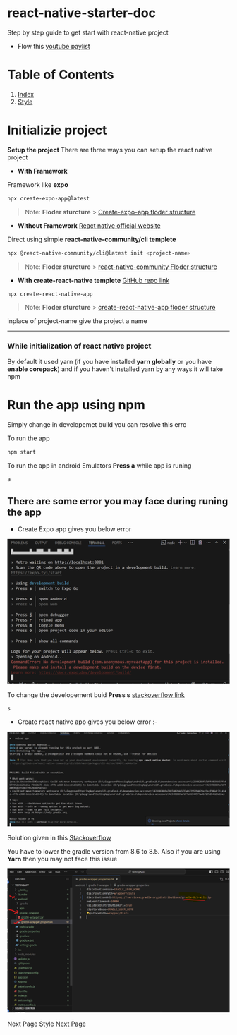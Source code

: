 # react-native-starter-doc

Step by step guide to get start with react-native project

- Flow this [youtube paylist](https://www.youtube.com/playlist?list=PLC3y8-rFHvwhiQJD1di4eRVN30WWCXkg1)

# Table of Contents
1. [Index](README.md)
2. [Style](./Style.md)

# Initializie project

**Setup the project**
There are three ways you can setup the react native project

- **With Framework**

Framework like **expo**

```sh
npx create-expo-app@latest
```

> Note: **Floder sturcture** > [Create-expo-app floder structure](./assests/create-expo-app-floder.png)

- **Without Framework** [React native official website](https://reactnative.dev/docs/getting-started-without-a-framework)

Direct using simple **react-native-community/cli templete**

```sh
npx @react-native-community/cli@latest init <project-name>
```

> Note: **Floder sturcture** > [react-native-community Floder structure](./assests/react-native-community-floder.png)

- **With create-react-native templete** [GitHub repo link](https://github.com/expo/create-react-native-app)

```sh
npx create-react-native-app
```

> Note: **Floder sturcture** > [create-react-native-app floder structure](./assests/create-react-native-app-floder.png)

inplace of project-name give the project a name

---

### While initialization of react native project

By default it used yarn (if you have installed **yarn globally** or you have **enable corepack**) and if you haven't installed yarn by any ways it will take npm

# Run the app using npm

Simply change in developemet build you can resolve this erro

To run the app

```sh
npm start
```

To run the app in android Emulators **Press a** while app is runing

```sh
a
```

## There are some error you may face during runing the app

- Create Expo app gives you below error

![create expo app error](./assests/create-expo-app-error.png)

To change the developement buid **Press s** [stackoverflow link](https://stackoverflow.com/questions/73384324/the-development-client-com-reactnative02-for-this-project-is-not-installed-pl)

```sh
s
```

- Create react native app gives you below error :-

![react-native-community error](./assests/react-native-community-error.png)

Solution given in this [Stackoverflow](https://stackoverflow.com/questions/78384724/react-native-error-java-io-uncheckedioexception-could-not-move-temporary-work)

You have to lower the gradle version from 8.6 to 8.5. Also if you are using **Yarn** then you may not face this issue

![react-native-community solution](./assests/./react-native-community-solution-1.png) 

Next Page Style [Next Page](./Style.md)
